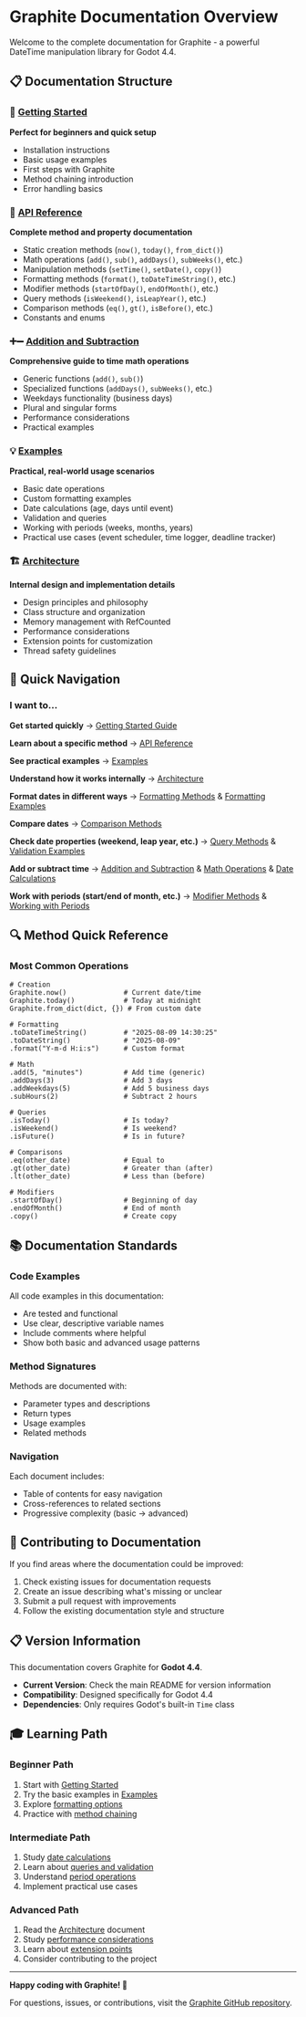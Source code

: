 # Graphite Documentation Overview

Welcome to the complete documentation for Graphite - a powerful DateTime manipulation library for Godot 4.4.

## 📋 Documentation Structure

### 🚀 [Getting Started](getting-started.md)
**Perfect for beginners and quick setup**
- Installation instructions
- Basic usage examples
- First steps with Graphite
- Method chaining introduction
- Error handling basics

### 📖 [API Reference](api-reference.md)
**Complete method and property documentation**
- Static creation methods (`now()`, `today()`, `from_dict()`)
- Math operations (`add()`, `sub()`, `addDays()`, `subWeeks()`, etc.)
- Manipulation methods (`setTime()`, `setDate()`, `copy()`)
- Formatting methods (`format()`, `toDateTimeString()`, etc.)
- Modifier methods (`startOfDay()`, `endOfMonth()`, etc.)
- Query methods (`isWeekend()`, `isLeapYear()`, etc.)
- Comparison methods (`eq()`, `gt()`, `isBefore()`, etc.)
- Constants and enums

### ➕➖ [Addition and Subtraction](addition-subtraction.md)
**Comprehensive guide to time math operations**
- Generic functions (`add()`, `sub()`)
- Specialized functions (`addDays()`, `subWeeks()`, etc.)
- Weekdays functionality (business days)
- Plural and singular forms
- Performance considerations
- Practical examples

### 💡 [Examples](examples.md)
**Practical, real-world usage scenarios**
- Basic date operations
- Custom formatting examples
- Date calculations (age, days until event)
- Validation and queries
- Working with periods (weeks, months, years)
- Practical use cases (event scheduler, time logger, deadline tracker)

### 🏗️ [Architecture](architecture.md)
**Internal design and implementation details**
- Design principles and philosophy
- Class structure and organization
- Memory management with RefCounted
- Performance considerations
- Extension points for customization
- Thread safety guidelines

## 🎯 Quick Navigation

### I want to...

**Get started quickly**
→ [Getting Started Guide](getting-started.md)

**Learn about a specific method**
→ [API Reference](api-reference.md)

**See practical examples**
→ [Examples](examples.md)

**Understand how it works internally**
→ [Architecture](architecture.md)

**Format dates in different ways**
→ [Formatting Methods](api-reference.md#formatting-methods) & [Formatting Examples](examples.md#formatting-examples)

**Compare dates**
→ [Comparison Methods](api-reference.md#comparison-methods)

**Check date properties (weekend, leap year, etc.)**
→ [Query Methods](api-reference.md#query-methods) & [Validation Examples](examples.md#validation-and-queries)

**Add or subtract time**
→ [Addition and Subtraction](addition-subtraction.md) & [Math Operations](api-reference.md#math-operations) & [Date Calculations](examples.md#date-calculations)

**Work with periods (start/end of month, etc.)**
→ [Modifier Methods](api-reference.md#modifier-methods) & [Working with Periods](examples.md#working-with-periods)

## 🔍 Method Quick Reference

### Most Common Operations

```gdscript
# Creation
Graphite.now()              # Current date/time
Graphite.today()            # Today at midnight
Graphite.from_dict(dict, {}) # From custom date

# Formatting
.toDateTimeString()         # "2025-08-09 14:30:25"
.toDateString()             # "2025-08-09"
.format("Y-m-d H:i:s")      # Custom format

# Math
.add(5, "minutes")          # Add time (generic)
.addDays(3)                 # Add 3 days
.addWeekdays(5)             # Add 5 business days
.subHours(2)                # Subtract 2 hours

# Queries
.isToday()                  # Is today?
.isWeekend()                # Is weekend?
.isFuture()                 # Is in future?

# Comparisons
.eq(other_date)             # Equal to
.gt(other_date)             # Greater than (after)
.lt(other_date)             # Less than (before)

# Modifiers
.startOfDay()               # Beginning of day
.endOfMonth()               # End of month
.copy()                     # Create copy
```

## 📚 Documentation Standards

### Code Examples
All code examples in this documentation:
- Are tested and functional
- Use clear, descriptive variable names
- Include comments where helpful
- Show both basic and advanced usage patterns

### Method Signatures
Methods are documented with:
- Parameter types and descriptions
- Return types
- Usage examples
- Related methods

### Navigation
Each document includes:
- Table of contents for easy navigation
- Cross-references to related sections
- Progressive complexity (basic → advanced)

## 🤝 Contributing to Documentation

If you find areas where the documentation could be improved:
1. Check existing issues for documentation requests
2. Create an issue describing what's missing or unclear
3. Submit a pull request with improvements
4. Follow the existing documentation style and structure

## 📋 Version Information

This documentation covers Graphite for **Godot 4.4**.

- **Current Version**: Check the main README for version information
- **Compatibility**: Designed specifically for Godot 4.4
- **Dependencies**: Only requires Godot's built-in `Time` class

## 🎓 Learning Path

### Beginner Path
1. Start with [Getting Started](getting-started.md)
2. Try the basic examples in [Examples](examples.md#basic-date-operations)
3. Explore [formatting options](api-reference.md#formatting-methods)
4. Practice with [method chaining](getting-started.md#method-chaining)

### Intermediate Path
1. Study [date calculations](examples.md#date-calculations)
2. Learn about [queries and validation](examples.md#validation-and-queries)
3. Understand [period operations](examples.md#working-with-periods)
4. Implement practical use cases

### Advanced Path
1. Read the [Architecture](architecture.md) document
2. Study [performance considerations](architecture.md#performance-considerations)
3. Learn about [extension points](architecture.md#extension-points)
4. Consider contributing to the project

---

**Happy coding with Graphite! 🎉**

For questions, issues, or contributions, visit the [Graphite GitHub repository](https://github.com/elijahcruz12/Graphite).
